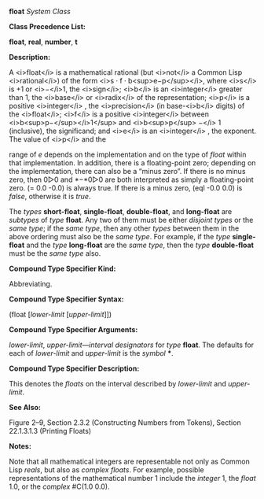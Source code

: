 **float** *System Class* 

**Class Precedence List:** 

**float**, **real**, **number**, **t** 

**Description:** 

A &#60;i&#62;float&#60;/i&#62; is a mathematical rational (but &#60;i&#62;not&#60;/i&#62; a Common Lisp &#60;i&#62;rational&#60;/i&#62;) of the form &#60;i&#62;s · f · b&#60;sup&#62;e−p&#60;/sup&#62;&#60;/i&#62;, where &#60;i&#62;s&#60;/i&#62; is +1 or &#60;i&#62;−&#60;/i&#62;1, the &#60;i&#62;sign&#60;/i&#62;; &#60;i&#62;b&#60;/i&#62; is an &#60;i&#62;integer&#60;/i&#62; greater than 1, the &#60;i&#62;base&#60;/i&#62; or &#60;i&#62;radix&#60;/i&#62; of the representation; &#60;i&#62;p&#60;/i&#62; is a positive &#60;i&#62;integer&#60;/i&#62; , the &#60;i&#62;precision&#60;/i&#62; (in base-&#60;i&#62;b&#60;/i&#62; digits) of the &#60;i&#62;float&#60;/i&#62;; &#60;i&#62;f&#60;/i&#62; is a positive &#60;i&#62;integer&#60;/i&#62; between &#60;i&#62;b&#60;sup&#62;p−&#60;/sup&#62;&#60;/i&#62;1&#60;/sup&#62; and &#60;i&#62;b&#60;sup&#62;p&#60;/sup&#62; −&#60;/i&#62; 1 (inclusive), the significand; and &#60;i&#62;e&#60;/i&#62; is an &#60;i&#62;integer&#60;/i&#62; , the exponent. The value of &#60;i&#62;p&#60;/i&#62; and the 

range of *e* depends on the implementation and on the type of *float* within that implementation. In addition, there is a floating-point zero; depending on the implementation, there can also be a “minus zero”. If there is no minus zero, then 0&#9655;0 and *−*0&#9655;0 are both interpreted as simply a floating-point zero. (= 0.0 -0.0) is always true. If there is a minus zero, (eql -0.0 0.0) is *false*, otherwise it is *true*. 

The *types* **short-float**, **single-float**, **double-float**, and **long-float** are *subtypes* of *type* **float**. Any two of them must be either *disjoint types* or the *same type*; if the *same type*, then any other *types* between them in the above ordering must also be the *same type*. For example, if the *type* **single-float** and the *type* **long-float** are the *same type*, then the *type* **double-float** must be the *same type* also. 

**Compound Type Specifier Kind:** 

Abbreviating. 

**Compound Type Specifier Syntax:** 

(float [*lower-limit* [*upper-limit*]]) 

**Compound Type Specifier Arguments:** 

*lower-limit*, *upper-limit*—*interval designators* for *type* **float**. The defaults for each of *lower-limit* and *upper-limit* is the *symbol* **\***. 

**Compound Type Specifier Description:** 

This denotes the *floats* on the interval described by *lower-limit* and *upper-limit*. 



 

 

**See Also:** 

Figure 2–9, Section 2.3.2 (Constructing Numbers from Tokens), Section 22.1.3.1.3 (Printing Floats) 

**Notes:** 

Note that all mathematical integers are representable not only as Common Lisp *reals*, but also as *complex floats*. For example, possible representations of the mathematical number 1 include the *integer* 1, the *float* 1.0, or the *complex* #C(1.0 0.0). 

